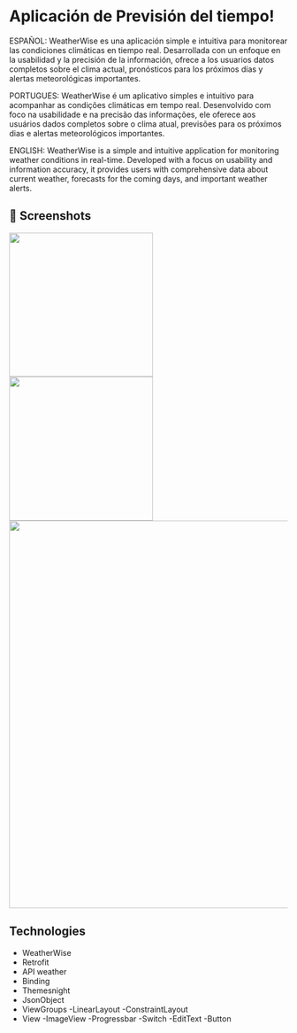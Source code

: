# Aplicación de Previsión del tiempo!
ESPAÑOL:
WeatherWise es una aplicación simple e intuitiva para monitorear las condiciones climáticas en tiempo real. Desarrollada con un enfoque en la usabilidad y la precisión de la información, ofrece a los usuarios datos completos sobre el clima actual, pronósticos para los próximos días y alertas meteorológicas importantes.

PORTUGUES:
WeatherWise é um aplicativo simples e intuitivo para acompanhar as condições climáticas em tempo real. Desenvolvido com foco na usabilidade e na precisão das informações, ele oferece aos usuários dados completos sobre o clima atual, previsões para os próximos dias e alertas meteorológicos importantes.

ENGLISH:
WeatherWise is a simple and intuitive application for monitoring weather conditions in real-time. Developed with a focus on usability and information accuracy, it provides users with comprehensive data about current weather, forecasts for the coming days, and important weather alerts.


## :camera_flash: Screenshots
<!-- You can add more screenshots here if you like -->
<img src="https://github.com/user-attachments/assets/b2d5372d-bdc2-4565-ab34-3ef081b7b3bd" width=260/> <img src="https://github.com/user-attachments/assets/ffa9539a-3483-4d29-abbb-0f8fe17183e5" width=260/> <img src="https://github.com/user-attachments/assets/422da648-605b-4e8b-ab92-77eb2074d886" width=700/>




## Technologies
- WeatherWise
- Retrofit
- API weather
- Binding
- Themesnight
- JsonObject
- ViewGroups
  -LinearLayout
  -ConstraintLayout
- View
  -ImageView
  -Progressbar
  -Switch
  -EditText
  -Button    
